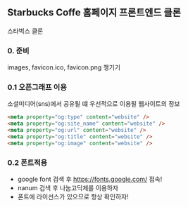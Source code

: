 ## Starbucks Coffe 홈페이지 프론트엔드 클론
스타벅스 클론
### 0. 준비
images, favicon.ico, favicon.png 챙기기
### 0.1 오픈그래프 이용
소셜미디어(sns)에서 공유될 떄 우선적으로 이용될 웹사이트의 정보
```html
<meta property="og:type" content="website" />
<meta property="og:site_name" content="website" />
<meta property="og:url" content="website" />
<meta property="og:title" content="website" />
<meta property="og:image" content="website" />
```
### 0.2 폰트적용
- google font 검색 후 https://fonts.google.com/ 접속!
- nanum 검색 후 나눔고딕체를 이용하자
- 폰트에 라이선스가 있으므로 항상 확인하자!